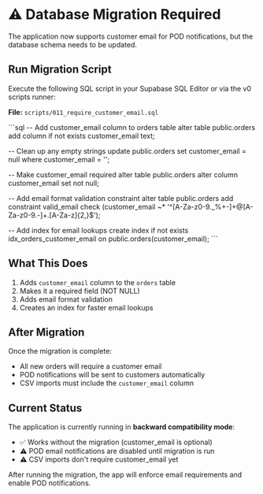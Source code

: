 # ⚠️ Database Migration Required

The application now supports customer email for POD notifications, but the database schema needs to be updated.

## Run Migration Script

Execute the following SQL script in your Supabase SQL Editor or via the v0 scripts runner:

**File:** `scripts/011_require_customer_email.sql`

\`\`\`sql
-- Add customer_email column to orders table
alter table public.orders
  add column if not exists customer_email text;

-- Clean up any empty strings
update public.orders set customer_email = null where customer_email = '';

-- Make customer_email required
alter table public.orders
  alter column customer_email set not null;

-- Add email format validation constraint
alter table public.orders
  add constraint valid_email
  check (customer_email ~* '^[A-Za-z0-9._%+-]+@[A-Za-z0-9.-]+\.[A-Za-z]{2,}$');

-- Add index for email lookups
create index if not exists idx_orders_customer_email on public.orders(customer_email);
\`\`\`

## What This Does

1. Adds `customer_email` column to the `orders` table
2. Makes it a required field (NOT NULL)
3. Adds email format validation
4. Creates an index for faster email lookups

## After Migration

Once the migration is complete:
- All new orders will require a customer email
- POD notifications will be sent to customers automatically
- CSV imports must include the `customer_email` column

## Current Status

The application is currently running in **backward compatibility mode**:
- ✅ Works without the migration (customer_email is optional)
- ⚠️ POD email notifications are disabled until migration is run
- ⚠️ CSV imports don't require customer_email yet

After running the migration, the app will enforce email requirements and enable POD notifications.
